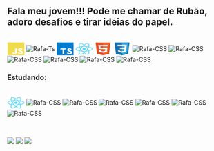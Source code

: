 ## Fala meu jovem!!! Pode me chamar de Rubão, adoro desafios e tirar ideias do papel.

<div style="display: inline_block"><br>    
  <img align="center" alt="Rafa-Js" height="30" width="40" src="https://raw.githubusercontent.com/devicons/devicon/master/icons/javascript/javascript-plain.svg">
  <img align="center" alt="Rafa-Ts" height="30" width="40" src="https://cdn.jsdelivr.net/gh/devicons/devicon/icons/laravel/laravel-plain-wordmark.svg" />
  <img align="center" alt="Rafa-Ts" height="30" width="40" src="https://raw.githubusercontent.com/devicons/devicon/master/icons/typescript/typescript-plain.svg">
  <img align="center" alt="Rafa-React" height="30" width="40" src="https://raw.githubusercontent.com/devicons/devicon/master/icons/react/react-original.svg">
  <img align="center" alt="Rafa-HTML" height="30" width="40" src="https://raw.githubusercontent.com/devicons/devicon/master/icons/html5/html5-original.svg">
  <img align="center" alt="Rafa-CSS" height="30" width="40" src="https://raw.githubusercontent.com/devicons/devicon/master/icons/css3/css3-original.svg">
  <img align="center" alt="Rafa-CSS" height="50" width="60" src="https://cdn.jsdelivr.net/gh/devicons/devicon/icons/mysql/mysql-plain-wordmark.svg"/>
  <img align="center" alt="Rafa-CSS" height="30" width="40" src="https://cdn.jsdelivr.net/gh/devicons/devicon/icons/postgresql/postgresql-plain.svg" />
          
  <img align="center" alt="Rafa-CSS" height="30" width="40" src="https://cdn.jsdelivr.net/gh/devicons/devicon/icons/docker/docker-plain.svg">
  <img align="center" alt="Rafa-CSS" height="50" width="60"  src="https://cdn.jsdelivr.net/gh/devicons/devicon/icons/nodejs/nodejs-original-wordmark.svg" />
  <img align="center" alt="Rafa-CSS" height="30" width="40" src="https://cdn.jsdelivr.net/gh/devicons/devicon/icons/adonisjs/adonisjs-original.svg" />
  <img align="center" alt="Rafa-CSS" height="30" width="40"  src="https://cdn.jsdelivr.net/gh/devicons/devicon/icons/git/git-plain.svg" />
</div>  

### Estudando: 
<div style="display: inline_block"><br>    
  <img align="center" alt="Rafa-React" height="30" width="40" src="https://raw.githubusercontent.com/devicons/devicon/master/icons/react/react-original.svg">
  <img align="center" alt="Rafa-CSS" height="30" width="40" src="https://cdn.jsdelivr.net/gh/devicons/devicon/icons/docker/docker-plain.svg">
  <img align="center" alt="Rafa-CSS" height="30" width="40"  src="https://cdn.jsdelivr.net/gh/devicons/devicon/icons/tailwindcss/tailwindcss-plain.svg" />
  <img align="center" alt="Rafa-CSS" height="30" width="40" src="https://cdn.jsdelivr.net/gh/devicons/devicon/icons/terraform/terraform-original-wordmark.svg" />
  <img align="center" alt="Rafa-CSS" height="30" width="40" src="https://cdn.jsdelivr.net/gh/devicons/devicon/icons/ansible/ansible-plain-wordmark.svg" />
  <img align="center" alt="Rafa-CSS" height="30" width="40" src="https://cdn.jsdelivr.net/gh/devicons/devicon/icons/graphql/graphql-plain-wordmark.svg" /> 
  <img align="center" alt="Rafa-CSS" height="30" width="40" src="https://cdn.jsdelivr.net/gh/devicons/devicon/icons/solidity/solidity-original.svg" />
          
</div>

  ##
<br>  
  <a href="https://www.linkedin.com/in/rubensguissofernandes/" target="_blank"><img src="https://img.shields.io/badge/-LinkedIn-%230077B5?style=for-the-badge&logo=linkedin&logoColor=white" target="_blank"></a> 
 <a href = "mailto:rubensgf@gmail.com"><img src="https://img.shields.io/badge/-Gmail-%23333?style=for-the-badge&logo=gmail&logoColor=white" target="_blank"></a>
 <a href="https://discord.gg/rubensgf#7001" target="_blank"><img src="https://img.shields.io/badge/Discord-7289DA?style=for-the-badge&logo=discord&logoColor=white" target="_blank"></a> 
</div>
